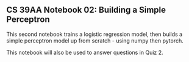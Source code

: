 ## CS 39AA Notebook 02: Building a Simple Perceptron

This second notebook trains a logistic regression model, then builds a simple
perceptron model up from scratch - using  numpy then pytorch. 

This notebook will also be used to answer questions in Quiz 2. 

